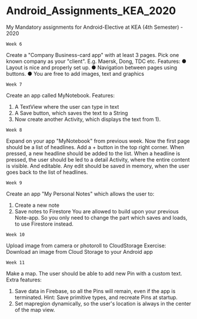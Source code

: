 # Android_Assignments_KEA_2020

My Mandatory assignments for Android-Elective at KEA (4th Semester) - 2020

```
Week 6
```
Create a "Company Business-card app" with at least 3 pages. Pick one known company as your "client". E.g. Maersk, Dong, TDC etc.
Features:
● Layout is nice and properly set up.
● Navigation between pages using buttons.
● You are free to add images, text and graphics

```
Week 7
```
Create an app called MyNotebook. 
Features:
1. A TextView where the user can type in text
2. A Save button, which saves the text to a String
3. Now create another Activity, which displays the text from 1).

```
Week 8
```
Expand on your app "MyNotebook" from previous week.
Now the first page should be a list of headlines.
Add a + button in the top right corner. When pressed, a new headline should be added to the list.
When a headline is pressed, the user should be led to a detail Activity, where the entire content is visible. And editable. Any edit should be saved in memory, when the user goes back to the list of headlines.

```
Week 9
```
Create an app "My Personal Notes" which allows the user to:
1) Create a new note
2) Save notes to Firestore
You are allowed to build upon your previous Note-app. So you only need to change the part which saves and loads, to use Firestore instead.

```
Week 10
```
Upload image from camera or photoroll to CloudStorage
Exercise: Download an image from Cloud Storage to your Android app

```
Week 11
```
Make a map. The user should be able to add new Pin with a custom text.
Extra features:
1) Save data in Firebase, so all the Pins will remain, even if the app is terminated. 
Hint: Save primitive types, and recreate Pins at startup.
2) Set mapregion dynamically, so the user's location is always in the center of the map view.
